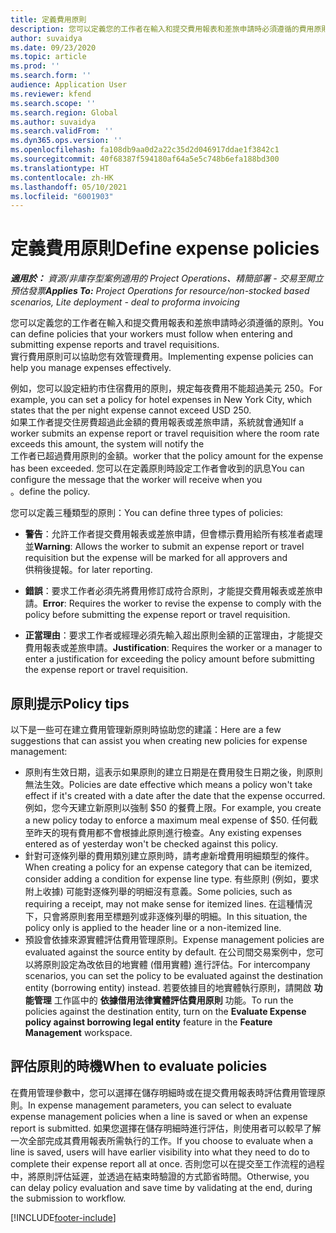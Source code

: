 ```yaml
---
title: 定義費用原則
description: 您可以定義您的工作者在輸入和提交費用報表和差旅申請時必須遵循的費用原則。
author: suvaidya
ms.date: 09/23/2020
ms.topic: article
ms.prod: ''
ms.search.form: ''
audience: Application User
ms.reviewer: kfend
ms.search.scope: ''
ms.search.region: Global
ms.author: suvaidya
ms.search.validFrom: ''
ms.dyn365.ops.version: ''
ms.openlocfilehash: fa108db9aa0d2a22c35d2d046917ddae1f3842c1
ms.sourcegitcommit: 40f68387f594180af64a5e5c748b6efa188bd300
ms.translationtype: HT
ms.contentlocale: zh-HK
ms.lasthandoff: 05/10/2021
ms.locfileid: "6001903"
---
```

# <a name="define-expense-policies"></a><span data-ttu-id="93ba1-103">定義費用原則</span><span class="sxs-lookup"><span data-stu-id="93ba1-103">Define expense policies</span></span>

<span data-ttu-id="93ba1-104">_**適用於：** 資源/非庫存型案例適用的 Project Operations、精簡部署 - 交易至開立預估發票_</span><span class="sxs-lookup"><span data-stu-id="93ba1-104">_**Applies To:** Project Operations for resource/non-stocked based scenarios, Lite deployment - deal to proforma invoicing_</span></span>

<span data-ttu-id="93ba1-105">您可以定義您的工作者在輸入和提交費用報表和差旅申請時必須遵循的原則。</span><span class="sxs-lookup"><span data-stu-id="93ba1-105">You can define policies that your workers must follow when entering and submitting expense reports and travel requisitions.</span></span>         
<span data-ttu-id="93ba1-106">實行費用原則可以協助您有效管理費用。</span><span class="sxs-lookup"><span data-stu-id="93ba1-106">Implementing expense policies can help you manage expenses effectively.</span></span>         

<span data-ttu-id="93ba1-107">例如，您可以設定紐約市住宿費用的原則，規定每夜費用不能超過美元 250。</span><span class="sxs-lookup"><span data-stu-id="93ba1-107">For example, you can set a policy for hotel expenses in New York City, which states that the per night expense cannot exceed USD 250.</span></span>       
<span data-ttu-id="93ba1-108">如果工作者提交住房費超過此金額的費用報表或差旅申請，系統就會通知</span><span class="sxs-lookup"><span data-stu-id="93ba1-108">If a worker submits an expense report or travel requisition where the room rate exceeds this amount, the system will notify the</span></span>         
<span data-ttu-id="93ba1-109">工作者已超過費用原則的金額。</span><span class="sxs-lookup"><span data-stu-id="93ba1-109">worker that the policy amount for the expense has been exceeded.</span></span> <span data-ttu-id="93ba1-110">您可以在定義原則時設定工作者會收到的訊息</span><span class="sxs-lookup"><span data-stu-id="93ba1-110">You can configure the message that the worker will receive when you</span></span>        
<span data-ttu-id="93ba1-111">。</span><span class="sxs-lookup"><span data-stu-id="93ba1-111">define the policy.</span></span>      
        
<span data-ttu-id="93ba1-112">您可以定義三種類型的原則：</span><span class="sxs-lookup"><span data-stu-id="93ba1-112">You can define three types of policies:</span></span>         
        
- <span data-ttu-id="93ba1-113">**警告**：允許工作者提交費用報表或差旅申請，但會標示費用給所有核准者處理並</span><span class="sxs-lookup"><span data-stu-id="93ba1-113">**Warning**: Allows the worker to submit an expense report or travel requisition but the expense will be marked for all approvers and</span></span>         
  <span data-ttu-id="93ba1-114">供稍後提報。</span><span class="sxs-lookup"><span data-stu-id="93ba1-114">for later reporting.</span></span>        

- <span data-ttu-id="93ba1-115">**錯誤**：要求工作者必須先將費用修訂成符合原則，才能提交費用報表或差旅申請。</span><span class="sxs-lookup"><span data-stu-id="93ba1-115">**Error**: Requires the worker to revise the expense to comply with the policy before submitting the expense report or travel requisition.</span></span>        
 
 - <span data-ttu-id="93ba1-116">**正當理由**：要求工作者或經理必須先輸入超出原則金額的正當理由，才能提交費用報表或差旅申請。</span><span class="sxs-lookup"><span data-stu-id="93ba1-116">**Justification**: Requires the worker or a manager to enter a justification for exceeding the policy amount before submitting the expense report or travel requisition.</span></span>        

## <a name="policy-tips"></a><span data-ttu-id="93ba1-117">原則提示</span><span class="sxs-lookup"><span data-stu-id="93ba1-117">Policy tips</span></span>
<span data-ttu-id="93ba1-118">以下是一些可在建立費用管理新原則時協助您的建議：</span><span class="sxs-lookup"><span data-stu-id="93ba1-118">Here are a few suggestions that can assist you when creating new policies for expense management:</span></span> 

- <span data-ttu-id="93ba1-119">原則有生效日期，這表示如果原則的建立日期是在費用發生日期之後，則原則無法生效。</span><span class="sxs-lookup"><span data-stu-id="93ba1-119">Policies are date effective which means a policy won't take effect if it's created with a date after the date that the expense occurred.</span></span> <span data-ttu-id="93ba1-120">例如，您今天建立新原則以強制 $50 的餐費上限。</span><span class="sxs-lookup"><span data-stu-id="93ba1-120">For example, you create a new policy today to enforce a maximum meal expense of $50.</span></span> <span data-ttu-id="93ba1-121">任何截至昨天的現有費用都不會根據此原則進行檢查。</span><span class="sxs-lookup"><span data-stu-id="93ba1-121">Any existing expenses entered as of yesterday won't be checked against this policy.</span></span>
- <span data-ttu-id="93ba1-122">針對可逐條列舉的費用類別建立原則時，請考慮新增費用明細類型的條件。</span><span class="sxs-lookup"><span data-stu-id="93ba1-122">When creating a policy for an expense category that can be itemized, consider adding a condition for expense line type.</span></span> <span data-ttu-id="93ba1-123">有些原則 (例如，要求附上收據) 可能對逐條列舉的明細沒有意義。</span><span class="sxs-lookup"><span data-stu-id="93ba1-123">Some policies, such as requiring a receipt, may not make sense for itemized lines.</span></span> <span data-ttu-id="93ba1-124">在這種情況下，只會將原則套用至標題列或非逐條列舉的明細。</span><span class="sxs-lookup"><span data-stu-id="93ba1-124">In this situation, the policy only is applied to the header line or a non-itemized line.</span></span> 
- <span data-ttu-id="93ba1-125">預設會依據來源實體評估費用管理原則。</span><span class="sxs-lookup"><span data-stu-id="93ba1-125">Expense management policies are evaluated against the source entity by default.</span></span> <span data-ttu-id="93ba1-126">在公司間交易案例中，您可以將原則設定為改依目的地實體 (借用實體) 進行評估。</span><span class="sxs-lookup"><span data-stu-id="93ba1-126">For intercompany scenarios, you can set the policy to be evaluated against the destination entity (borrowing entity) instead.</span></span> <span data-ttu-id="93ba1-127">若要依據目的地實體執行原則，請開啟 **功能管理** 工作區中的 **依據借用法律實體評估費用原則** 功能。</span><span class="sxs-lookup"><span data-stu-id="93ba1-127">To run the policies against the destination entity, turn on the **Evaluate Expense policy against borrowing legal entity** feature in the **Feature Management** workspace.</span></span>

## <a name="when-to-evaluate-policies"></a><span data-ttu-id="93ba1-128">評估原則的時機</span><span class="sxs-lookup"><span data-stu-id="93ba1-128">When to evaluate policies</span></span>

<span data-ttu-id="93ba1-129">在費用管理參數中，您可以選擇在儲存明細時或在提交費用報表時評估費用管理原則。</span><span class="sxs-lookup"><span data-stu-id="93ba1-129">In expense management parameters, you can select to evaluate expense management policies when a line is saved or when an expense report is submitted.</span></span> <span data-ttu-id="93ba1-130">如果您選擇在儲存明細時進行評估，則使用者可以較早了解一次全部完成其費用報表所需執行的工作。</span><span class="sxs-lookup"><span data-stu-id="93ba1-130">If you choose to evaluate when a line is saved, users will have earlier visibility into what they need to do to complete their expense report all at once.</span></span> <span data-ttu-id="93ba1-131">否則您可以在提交至工作流程的過程中，將原則評估延遲，並透過在結束時驗證的方式節省時間。</span><span class="sxs-lookup"><span data-stu-id="93ba1-131">Otherwise, you can delay policy evaluation and save time by validating at the end, during the submission to workflow.</span></span>


[!INCLUDE[footer-include](../includes/footer-banner.md)]